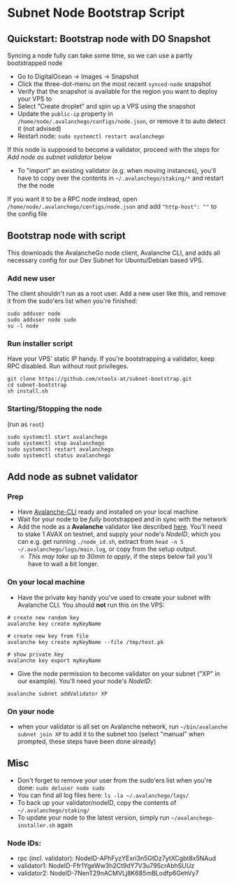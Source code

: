 # Subnet Node Bootstrap Script

## Quickstart: Bootstrap node with DO Snapshot
Syncing a node fully can take some time, so we can use a partly bootstrapped node
- Go to DigitalOcean -> Images -> Snapshot
- Click the three-dot-menu on the most recent `synced-node` snapshot
- Verify that the snapshot is available for the region you want to deploy your VPS to
- Select "Create droplet" and spin up a VPS using the snapshot
- Update the `public-ip` property in `/home/node/.avalanchego/configs/node.json`, or remove it to auto detect it (not advised)
- Restart node: `sudo systemctl restart avalanchego`

If this node is supposed to become a validator, proceed with the steps for _Add node as subnet validator_ below
- To "import" an existing validator (e.g. when moving instances), you'll have to copy over the contents in `~/.avalanchego/staking/*` and restart the the node

If you want it to be a RPC node instead, open `/home/node/.avalanchego/configs/node.json` and add `"http-host": ""` to the config file

## Bootstrap node with script
This downloads the AvalancheGo node client, Avalanche CLI, and adds all necessary config for our Dev Subnet for Ubuntu/Debian based VPS.

### Add new user
The client shouldn't run as a root user. Add a new user like this, and remove it from the sudo'ers list when you're finished:
```
sudo adduser node
sudo adduser node sudo
su -l node
```

### Run installer script
Have your VPS' static IP handy. If you're bootstrapping a validator, keep RPC disabled. Run without root privileges.
```
git clone https://github.com/xtools-at/subnet-bootstrap.git
cd subnet-bootstrap
sh install.sh
```

### Starting/Stopping the node
(run as `root`)
```
sudo systemctl start avalanchego
sudo systemctl stop avalanchego
sudo systemctl restart avalanchego
sudo systemctl status avalanchego
```


## Add node as subnet validator
### Prep
- Have [Avalanche-CLI](https://docs.avax.network/subnets/install-avalanche-cli) ready and installed on your local machine
- Wait for your node to be *fully* bootstrapped and in sync with the network
- Add the node as a **Avalanche** validator like described [here](https://docs.avax.network/nodes/validate/add-a-validator#add-a-validator-with-avalanche-wallet). You'll need to stake 1 AVAX on testnet, and supply your node's _NodeID_, which you can e.g. get running `./node_id.sh`, extract from `head -n 5 ~/.avalanchego/logs/main.log`, or copy from the setup output.
  - _This may take up to 30min to apply_, if the steps below fail you'll have to wait a bit longer.

### On your local machine
- Have the private key handy you've used to create your subnet with Avalanche CLI. You should **not** run this on the VPS:
```
# create new random key
avalanche key create myKeyName

# create new key from file
avalanche key create myKeyName --file /tmp/test.pk

# show private key
avalanche key export myKeyName
```
- Give the node permission to become validator on your subnet ("XP" in our example). You'll need your node's _NodeID_:
```
avalanche subnet addValidator XP
```

### On your node
- when your validator is all set on Avalanche network, run `~/bin/avalanche subnet join XP` to add it to the subnet too (select "manual" when prompted, these steps have been done already)


## Misc
- Don't forget to remove your user from the sudo'ers list when you're done: `sudo deluser node sudo`
- You can find all log files here: `ls -la ~/.avalanchego/logs/`
- To back up your validator/nodeID, copy the contents of `~/.avalanchego/staking/`
- To update your node to the latest version, simply run `~/avalanchego-installer.sh` again

### Node IDs:
- rpc (incl. validator): NodeID-APhFyzYExri3n5GtDz7ytXCgbt8x5NAud
- validator1: NodeID-Ffr1YgeWw3h2Ct9dY7V3u79ScrAbhSUUz
- validator2: NodeID-7NenT29nACMVLj8K685mBLodfp6GehVy7
